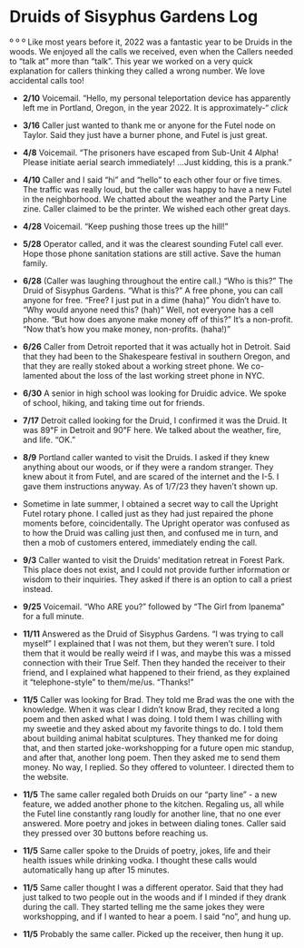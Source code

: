 # Druids of Sisyphus Gardens Log

º º
º
Like most years before it, 2022 was a fantastic year to be Druids in the woods. We enjoyed all the calls we received, even when the Callers needed to “talk at” more than “talk”.  This year we worked on a very quick explanation for callers thinking they called a wrong number. We love accidental calls too!

- **2/10** Voicemail. “Hello, my personal teleportation device has apparently left me in Portland, Oregon, in the year 2022. It is approximately-“ *click*

- **3/16** Caller just wanted to thank me or anyone for the Futel node on Taylor. Said they just have a burner phone, and Futel is just great.

- **4/8** Voicemail. “The prisoners have escaped from Sub-Unit 4 Alpha! Please initiate aerial search immediately! …Just kidding, this is a prank.”

- **4/10** Caller and I said “hi” and “hello” to each other four or five times. The traffic was really loud, but the caller was happy to have a new Futel in the neighborhood. We chatted about the weather and the Party Line zine. Caller claimed to be the printer. We wished each other great days.

- **4/28** Voicemail. “Keep pushing those trees up the hill!”

- **5/28** Operator called, and it was the clearest sounding Futel call ever. Hope those phone sanitation stations are still active. Save the human family.

- **6/28** (Caller was laughing throughout the entire call.) “Who is this?” The Druid of Sisyphus Gardens. “What is this?” A free phone, you can call anyone for free. “Free? I just put in a dime (haha)” You didn’t have to. “Why would anyone need this? (hah)” Well, not everyone has a cell phone. “But how does anyone make money off of this?” It’s a non-profit. “Now that’s how you make money, non-profits. (haha!)”

- **6/26** Caller from Detroit reported that it was actually hot in Detroit. Said that they had been to the Shakespeare festival in southern Oregon, and that they are really stoked about a working street phone. We co-lamented about the loss of the last working street phone in NYC.

- **6/30** A senior in high school was looking for Druidic advice. We spoke of school, hiking, and taking time out for friends.

- **7/17** Detroit called looking for the Druid, I confirmed it was the Druid. It was 89℉ in Detroit and 90℉ here. We talked about the weather, fire, and life. “OK.”

- **8/9** Portland caller wanted to visit the Druids. I asked if they knew anything about our woods, or if they were a random stranger. They knew about it from Futel, and are scared of the internet and the I-5. I gave them instructions anyway. As of 1/7/23 they haven’t shown up.

- Sometime in late summer, I obtained a secret way to call the Upright Futel rotary phone. I called just as they had just repaired the phone moments before, coincidentally. The Upright operator was confused as to how the Druid was calling just then, and confused me in turn, and then a mob of customers entered, immediately ending the call.

- **9/3** Caller wanted to visit the Druids’ meditation retreat in Forest Park. This place does not exist, and I could not provide further information or wisdom to their inquiries. They asked if there is an option to call a priest instead.

- **9/25** Voicemail. “Who ARE you?” followed by “The Girl from Ipanema” for a full minute.

- **11/11** Answered as the Druid of Sisyphus Gardens. “I was trying to call myself” I explained that I was not them, but they weren’t sure. I told them that it would be really weird if I was, and maybe this was a missed connection with their True Self. Then they handed the receiver to their friend, and I explained what happened to their friend, as they explained it “telephone-style” to them/me/us. “Thanks!”

- **11/5** Caller was looking for Brad. They told me Brad was the one with the knowledge. When it was clear I didn’t know Brad, they recited a long poem and then asked what I was doing. I told them I was chilling with my sweetie and they asked about my favorite things to do. I told them about building animal habitat sculptures. They thanked me for doing that, and then started joke-workshopping for a future open mic standup, and after that, another long poem. Then they asked me to send them money. No way, I replied. So they offered to volunteer. I directed them to the website.

- **11/5** The same caller regaled both Druids on our “party line” - a new feature, we added another phone to the kitchen. Regaling us, all while the Futel line constantly rang loudly for another line, that no one ever answered. More poetry and jokes in between dialing tones. Caller said they pressed over 30 buttons before reaching us.

- **11/5** Same caller spoke to the Druids of poetry, jokes, life and their health issues while drinking vodka. I thought these calls would automatically hang up after 15 minutes.

- **11/5** Same caller thought I was a different operator. Said that they had just talked to two people out in the woods and if I minded if they drank during the call. They started telling me the same jokes they were workshopping, and if I wanted to hear a poem. I said “no”, and hung up.

- **11/5** Probably the same caller. Picked up the receiver, then hung it up.
